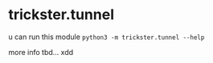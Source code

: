 # trickster.tunnel

u can run this module `python3 -m trickster.tunnel --help`

more info tbd...
xdd 

